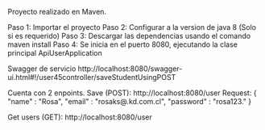 
Proyecto realizado en Maven.

Paso 1: Importar el proyecto
Paso 2: Configurar a la version de java 8 (Solo si es requerido)
Paso 3: Descargar las dependencias usando el comando maven install
Paso 4: Se inicia en el  puerto 8080, ejecutando la clase principal ApiUserApplication

Swagger de servicio
http://localhost:8080/swagger-ui.html#!/user45controller/saveStudentUsingPOST

Cuenta con 2 enpoints.
Save (POST): 
http://localhost:8080/user
Request:
{
    "name" : "Rosa",
    "email" : "rosaks@.kd.com.cl",
    "password" : "rosa123."
}

Get users (GET):
http://localhost:8080/user

